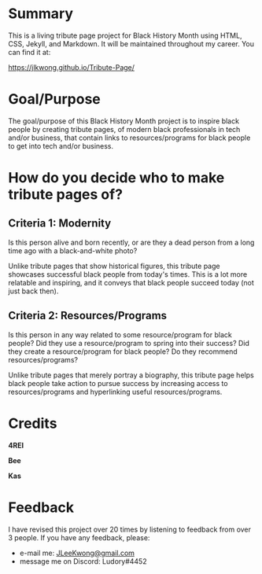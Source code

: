 # Summary
This is a living tribute page project for Black History Month using HTML, CSS, Jekyll, and Markdown. It will be maintained throughout my career. You can find it at:

https://jlkwong.github.io/Tribute-Page/

# Goal/Purpose
The goal/purpose of this Black History Month project is to inspire black people by creating tribute pages, of modern black professionals in tech and/or business, that contain links to resources/programs for black people to get into tech and/or business.

# How do you decide who to make tribute pages of?

## Criteria 1: Modernity
Is this person alive and born recently, or are they a dead person from a long time ago with a black-and-white photo?

Unlike tribute pages that show historical figures, this tribute page showcases successful black people from today's times. This is a lot more relatable and inspiring, and it conveys that black people succeed today (not just back then).

## Criteria 2: Resources/Programs
Is this person in any way related to some resource/program for black people? Did they use a resource/program to spring into their success? Did they create a resource/program for black people? Do they recommend resources/programs?

Unlike tribute pages that merely portray a biography, this tribute page helps black people take action to pursue success by increasing access to resources/programs and hyperlinking useful resources/programs.

# Credits
**4REI**

**Bee**

**Kas**

# Feedback
I have revised this project over 20 times by listening to feedback from over 3 people. If you have any feedback, please:
* e-mail me: JLeeKwong@gmail.com
* message me on Discord: Ludory#4452
